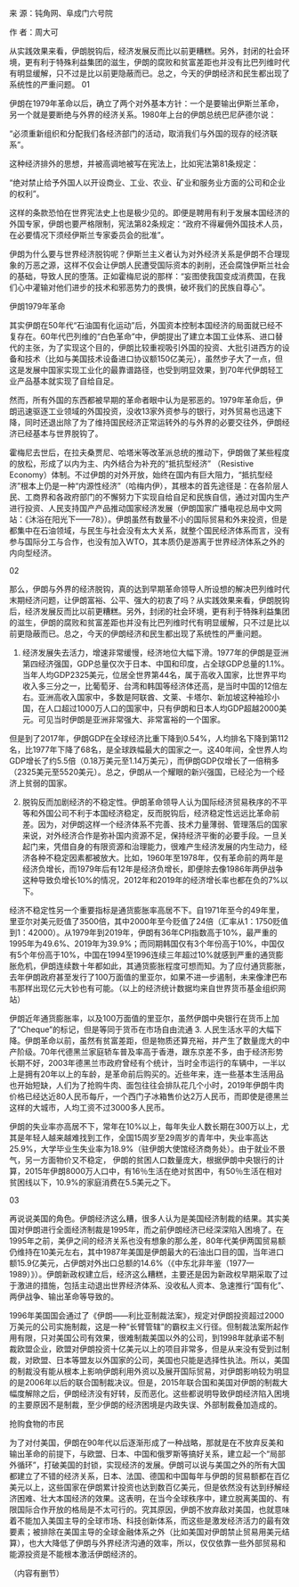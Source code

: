 来 源：钝角网、阜成门六号院

作 者：周大可

从实践效果来看，伊朗脱钩后，经济发展反而比以前更糟糕。另外，封闭的社会环境，更有利于特殊利益集团的滋生，伊朗的腐败和贫富差距也并没有比巴列维时代有明显缓解，只不过是比以前更隐蔽而已。总之，今天的伊朗经济和民生都出现了系统性的严重问题。 01

伊朗在1979年革命以后，确立了两个对外基本方针：一个是要输出伊斯兰革命，另一个就是要断绝与外界的经济关系。1980年上台的伊朗总统巴尼萨德尔说：

“必须重新组织和分配我们各经济部门的活动，取消我们与外国的现存的经济联系”。

这种经济排外的思想，并被高调地被写在宪法上，比如宪法第81条规定：

“绝对禁止给予外国人以开设商业、工业、农业、矿业和服务业方面的公司和企业的权利”。

这样的条款恐怕在世界宪法史上也是极少见的。即便是聘用有利于发展本国经济的外国专家，伊朗也要严格限制，宪法第82条规定：“政府不得雇佣外国技术人员，在必要情况下须经伊斯兰专家委员会的批准”。

伊朗为什么要与世界经济脱钩呢？伊斯兰主义者认为对外经济关系是伊朗不合理现象的万恶之源，这样不仅会让伊朗人民遭受国际资本的剥削，还会腐蚀伊斯兰社会的基础，导致人民的堕落。正如霍梅尼说的那样：“妄图使我国变成消费国，在我们心中灌输对他们进步的技术和邪恶势力的畏惧，破坏我们的民族自尊心”。

伊朗1979年革命

其实伊朗在50年代“石油国有化运动”后，外国资本控制本国经济的局面就已经不复存在。60年代巴列维的“白色革命”中，伊朗提出了建立本国工业体系、进口替代的主张，为了实现这个目的，伊朗比较重视吸引外国的投资、大批引进西方的设备和技术（比如与美国技术设备进口协议额150亿美元），虽然步子大了一点，但这是发展中国家实现工业化的最靠谱路径，也受到明显效果，到70年代伊朗轻工业产品基本就实现了自给自足。

然而，所有外国的东西都被早期的革命者眼中认为是邪恶的。1979年革命后，伊朗迅速驱逐工业领域的外国投资，没收13家外资参与的银行，对外贸易也迅速下降，同时还退出除了为了维持国民经济正常运转外的与外界的必要交往外，伊朗经济已经基本与世界脱钩了。

霍梅尼去世后，在拉夫桑贾尼、哈塔米等改革派总统的推动下，伊朗做了某些程度的放松，形成了以内为主、内外结合为补充的“抵抗型经济” （Resistive Economy）体制。不过伊朗的对外开放，始终在国内有巨大阻力，“抵抗型经济”根本上仍是一种“内源性经济”（哈梅内伊），其根本的首先途径是：在各阶层人民、工商界和各政府部门的不懈努力下实现自给自足和民族自信，通过对国内生产进行投资、人民支持国产产品推动国家经济发展（伊朗国家广播电视总局中文网站：《沐浴在阳光下——78》）。伊朗虽然有数量不小的国际贸易和外来投资，但是都集中在石油领域，与民生与社会没有太大关系，就整个国民经济体系而言，没有参与国际分工与合作，也没有加入WTO，其本质仍是游离于世界经济体系之外的内向型经济。

02

那么，伊朗与外界的经济脱钩，真的达到早期革命领导人所设想的解决巴列维时代末期经济问题，让伊朗富裕、公平、强大的初衷了吗？从实践效果来看，伊朗脱钩后，经济发展反而比以前更糟糕。另外，封闭的社会环境，更有利于特殊利益集团的滋生，伊朗的腐败和贫富差距也并没有比巴列维时代有明显缓解，只不过是比以前更隐蔽而已。总之，今天的伊朗经济和民生都出现了系统性的严重问题。

1. 经济发展失去活力，增速非常缓慢，经济地位大幅下滑。1977年的伊朗是亚洲第四经济强国，GDP总量仅次于日本、中国和印度，占全球GDP总量的1.1%。当年人均GDP2325美元，位居全世界第44名，属于高收入国家，比世界平均收入多三分之一，比葡萄牙、台湾和韩国等经济体还高，是当时中国的12倍左右。亚洲高收入国家中，多数是阿联酋、文莱、卡塔尔、新加坡这种袖珍小国，在人口超过1000万人口的国家中，只有伊朗和日本人均GDP超越2000美元。可见当时伊朗是亚洲非常强大、非常富裕的一个国家。

但是到了2017年，伊朗GDP在全球经济比重下降到0.54%，人均排名下降到第112名，比1977年下降了68名，是全球跌幅最大的国家之一。这40年间，全世界人均GDP增长了约5.5倍（0.18万美元至1.14万美元），而伊朗GDP仅增长了一倍稍多（2325美元至5520美元）。总之，伊朗从一个耀眼的新兴强国，已经沦为一个经济上贫弱的国家。

2. 脱钩反而加剧经济的不稳定性。伊朗革命领导人认为国际经济贸易秩序的不平等和外国公司不利于本国经济稳定，反而脱钩后，经济稳定性远远比革命前差。因为，对伊朗这样一个经济体系不完善、技术力量薄弱、管理落后的国家来说，对外经济合作是弥补国内资源不足，保持经济平衡的必要手段。一旦关起门来，凭借自身的有限资源和治理能力，很难产生经济发展的内生动力，经济各种不稳定因素都被放大。比如，1960年至1978年，仅有革命前的两年是经济负增长，而1979年后有12年是经济负增长，即便除去像1986年两伊战争这种导致负增长10%的情况，2012年和2019年的经济增长率也都在负的7%以下。

经济不稳定性另一个重要指标是通货膨胀率高居不下。自1971年至今的49年里，里亚尔对美元贬值了3500倍，其中2000年至今贬值了24倍（汇率从1：1750贬值到1：42000）。从1979年到2019年，伊朗有36年CPI指数高于10%，最严重的1995年为49.6%、2019年为39.9%；而同期韩国仅有3个年份高于10%，中国仅有5个年份高于10%，中国在1994至1996连续三年超过10%就感到严重的通货膨胀危机，伊朗连续数十年都如此，其通货膨胀程度可想而知。为了应付通货膨胀，去年伊朗政府甚至发行了100万面值的里亚尔，如果不进一步遏制，未来像津巴布韦那样出现亿元大钞也有可能。（以上的经济统计数据均来自世界货币基金组织网站）

伊朗近年通货膨胀率，以及100万面值的里亚尔，虽然伊朗中央银行在货币上加了“Cheque”的标记，但是等同于货币在市场自由流通 3. 人民生活水平的大幅下降。伊朗革命以前，虽然有贫富差距，但是物质还算充裕，并产生了数量庞大的中产阶级。70年代德黑兰家庭轿车普及率高于香港，跟东京差不多，由于经济形势长期不好，2003年德黑兰市政府曾经有个统计，当时全市运行的车辆中，一半以上是拥有20年以上的车龄，是革命前后购买的。近些年来，连一些基本生活用品也开始短缺，人们为了抢购牛肉、面包往往会排队花几个小时，2019年伊朗牛肉价格已经达近80人民币每斤，一个西门子冰箱售价达2万人民币，而即使是德黑兰这样的大城市，人均工资不过3000多人民币。

伊朗的失业率亦高居不下，常年在10%以上，每年失业人数长期在300万以上，尤其是年轻人越来越难找到工作，全国15周岁至29周岁的青年中，失业率高达25.9%，大学毕业生失业率为18.9%（驻伊朗大使馆经济商务处）。由于就业不景气，另一方面物价又不稳定， 伊朗的贫困人口数量庞大，根据伊朗中央银行的计算，2015年伊朗8000万人口中，有16％生活在绝对贫困中，有50％生活在相对贫困线以下，10.9%的家庭消费在5.5美元之下。

03

再说说美国的角色。伊朗经济这么糟，很多人认为是美国经济制裁的结果。其实美国对伊朗进行全面经济制裁是1995年，而之前伊朗经济已经深深陷入困境了。在1995年之前，美伊之间的经济关系也没有想象的那么差，80年代美伊两国贸易额仍维持在10美元左右，其中1987年美国是伊朗最大的石油出口目的国，当年进口额15.9亿美元，占伊朗对外出口总额的14.6%（《中东北非年鉴（1977—1989）》）。伊朗新政权建立后，经济这么糟糕，主要还是因为新政权早期采取了过于激进的措施，包括主动退出世界经济体系、没收私人资本、急速推行“国有化”、两伊战争、输出革命等导致的。

1996年美国国会通过了《伊朗——利比亚制裁法案》，规定对伊朗投资超过2000万美元的公司实施制裁，这是一种“长臂管辖”的霸权主义行径。但制裁法案所起作用有限，只对美国公司有效果，很难制裁美国以外的公司，到1998年就承诺不制裁欧盟企业，欧盟对伊朗投资十亿美元以上的项目非常多，但是从来没有受到过制裁，对欧盟、日本等盟友以外国家的公司，美国也只能是选择性执法。所以，美国的制裁没有能从根本上影响伊朗利用外资以及展开国际贸易，对伊朗影响较为明显的是2006年以后的联合国制裁决议。但是，2015年联合国和美国对伊朗的制裁大幅度解除之后，伊朗经济没有好转，反而恶化。这些都说明导致伊朗经济陷入困境的主要原因不是制裁，至少伊朗的经济困境是内政失误、外部制裁叠加造成的。

抢购食物的市民

为了对付美国，伊朗在90年代以后逐渐形成了一种战略，那就是在不放弃反美和输出革命的前提下，与欧盟、日本、中国和俄罗斯等搞好关系，建立起一个“局部外循环”，打破美国的封锁，实现经济的发展。伊朗可以说与美国之外的所有大国都建立了不错的经济关系，日本、法国、德国和中国每年与伊朗的贸易额都在百亿美元以上，这些国家在伊朗累计投资也达到数百亿美元，但是依然没有达到纾解经济困难、壮大本国经济的效果。这表明，在当今全球秩序中，建立脱离美国的、有限国际合作开放的格局是不太可行的。究其原因，伊朗不放弃敌对美国，也就意味着不能加入美国主导的全球市场、科技创新体系，而这些是激发经济活力的最有效要素；被排除在美国主导的全球金融体系之外（比如美国对伊朗禁止贸易用美元结算），也大大降低了伊朗与外界经济沟通的效率，所以，仅仅依靠一些外部贸易和能源投资是不能根本激活伊朗经济的。

（内容有删节）


